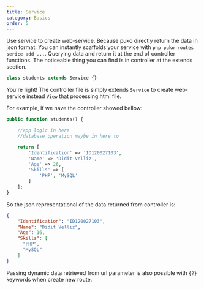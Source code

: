 ```yaml
---
title: Service
category: Basics
order: 5
---
```


Use service to create web-service. Because puko directly return the data in json format.
You can instantly scaffolds your service with `php puko routes serice add ...`.
Querying data and return it at the end of controller functions. 
The noticeable thing you can find is in controller at the extends section.

```php
class students extends Service {}
```
You're right! The controller file is simply extends `Service` to create web-service instead `View` that processing html file.

For example, if we have the controller showed bellow:

```php
public function students() {

    //app logic in here
    //database operation maybe in here to

    return [
        'Identification' => 'ID120027103',
        'Name' => 'Didit Velliz',
        'Age' => 26,
        'Skills' => [
            'PHP', 'MySQL'
        ]
    ];
}
```

So the json representational of the data returned from controller is:

```json
{
    "Identification": "ID120027103",
    "Name": "Didit Velliz",
    "Age": 16,
    "Skills": [
      "PHP",
      "MySQL"
    ]
}
```

Passing dynamic data retrieved from url parameter is also possible with `{?}` keywords when create new route.
